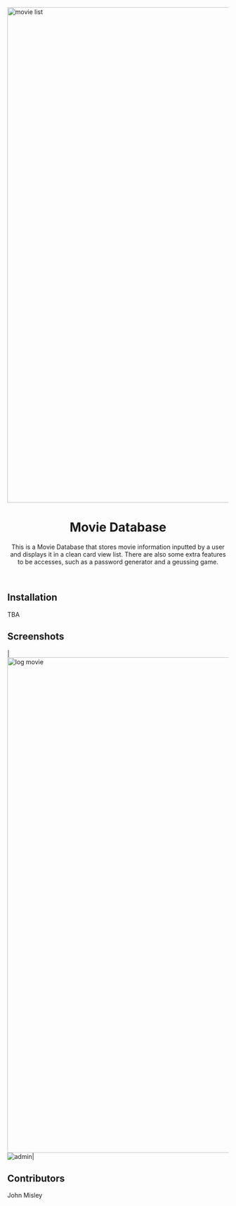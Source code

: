 <img width="1128" alt="movie list" src="https://user-images.githubusercontent.com/89669123/189715007-149b8680-d4eb-4689-891c-b7c4f48bb80d.png">

<div align="center">
<h1>Movie Database</h1>
<p>
This is a Movie Database that stores movie information inputted by a user and displays it in a clean card view list. There are also some extra features to be accesses,
such as a password generator and a geussing game.
</p>
</div>
<br/>

## Installation

TBA

## Screenshots

|<img width="1128" alt="log movie" src="https://user-images.githubusercontent.com/89669123/189716611-55d4e791-ac7c-4a7c-94f9-ad5abbc22e3f.png">
![admin](https://user-images.githubusercontent.com/89669123/189717560-f8b7791f-b6e0-42c8-a4a9-3a28cec6ce89.png)|

## Contributors

John Misley
